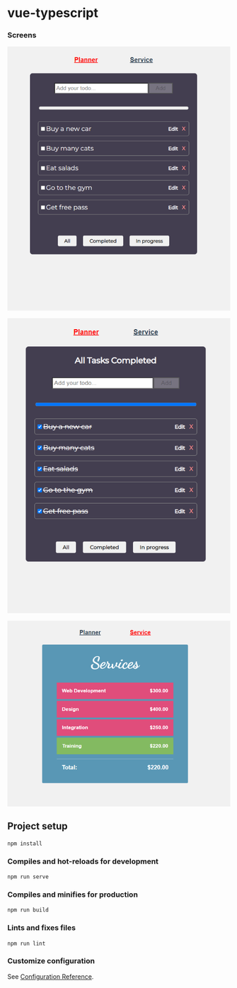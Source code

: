 # vue-typescript

### Screens

<p align="center">
  <img src="src\images\work1.png" width="750" title="Page 404">
</p>

<p align="center">
  <img src="src\images\work2.png" width="750" title="Home Page">
</p>

<p align="center">
  <img src="src\images\work3.png" width="750" title="Home Page">
</p>

## Project setup

```
npm install
```

### Compiles and hot-reloads for development

```
npm run serve
```

### Compiles and minifies for production

```
npm run build
```

### Lints and fixes files

```
npm run lint
```

### Customize configuration

See [Configuration Reference](https://cli.vuejs.org/config/).
